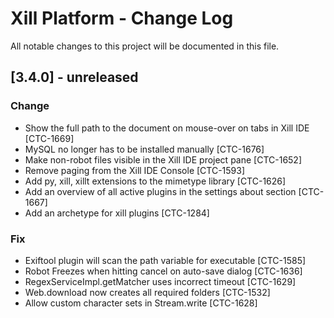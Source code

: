 # Xill Platform - Change Log
All notable changes to this project will be documented in this file.

## [3.4.0] - unreleased

### Change

* Show the full path to the document on mouse-over on tabs in Xill IDE [CTC-1669]
* MySQL no longer has to be installed manually [CTC-1676]
* Make non-robot files visible in the Xill IDE project pane [CTC-1652]
* Remove paging from the Xill IDE Console [CTC-1593]
* Add py, xill, xillt extensions to the mimetype library [CTC-1626]
* Add an overview of all active plugins in the settings about section [CTC-1667]
* Add an archetype for xill plugins [CTC-1284]

### Fix

* Exiftool plugin will scan the path variable for executable [CTC-1585]
* Robot Freezes when hitting cancel on auto-save dialog [CTC-1636]
* RegexServiceImpl.getMatcher uses incorrect timeout [CTC-1629]
* Web.download now creates all required folders [CTC-1532]
* Allow custom character sets in Stream.write [CTC-1628]
